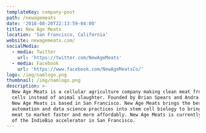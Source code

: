 ```yaml
---
templateKey: company-post
path: /newagemeats
date: '2018-08-20T22:13:59-04:00'
title: New Age Meats
location: 'San Francisco, California'
website: newagemeats.com/
socialMedia:
  - media: Twitter
    url: 'https://twitter.com/NewAgeMeats'
  - media: Facebook
    url: 'https://www.facebook.com/NewAgeMeatsCo/'
logo: /img/namlogo.png
thumbnail: /img/namlogo.png
description: >-
  New Age Meats is a cellular agriculture company making clean meat from animal
  cells instead of animal slaughter. Founded by Brian Spears and Andra Necula,
  New Age Meats is based in San Francisco. New Age Meats brings the best
  automation and data science practices into stem cell biology to bring cultured
  meat to market faster and more affordably. New Age Meats is currently a part
  of the IndieBio accelerator in San Francisco.
---
```


